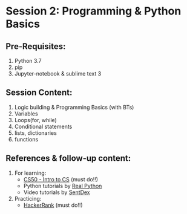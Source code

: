 # Session 2: Programming & Python Basics

## Pre-Requisites:
1. Python 3.7 
2. pip
3. Jupyter-notebook & sublime text 3

## Session Content:
1. Logic building & Programming Basics (with BTs)
2. Variables
3. Loops(for, while)
4. Conditional statements
5. lists, dictionaries
6. functions

## References & follow-up content:
1. For learning:
	- [CS50 - Intro to CS](https://courses.edx.org/courses/course-v1:HarvardX+CS50+X/course/) 
	(must do!!)
	- Python tutorials by [Real Python](https://realpython.com/start-here/)
	- Video tutorials by [SentDex](https://www.youtube.com/watch?v=oVp1vrfL_w4&list=PLQVvvaa0QuDe8XSftW-RAxdo6OmaeL85M) 
2. Practicing: 
	- [HackerRank](https://www.hackerrank.com/domains/python) (must do!!)